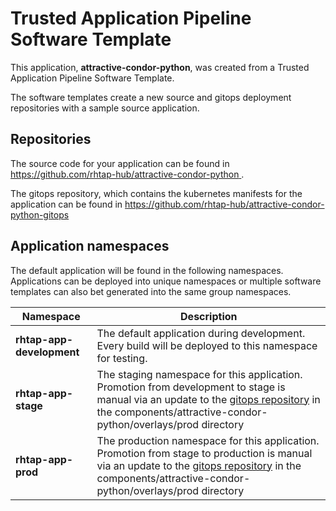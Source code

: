 # Trusted Application Pipeline Software Template

This application, **attractive-condor-python**, was created from a Trusted Application Pipeline Software Template.

The software templates create a new source and gitops deployment repositories with a sample source application. 

## Repositories

The source code for your application can be found in [https://github.com/rhtap-hub/attractive-condor-python ](https://github.com/rhtap-hub/attractive-condor-python ).
 
The gitops repository, which contains the kubernetes manifests for the application can be found in 
[https://github.com/rhtap-hub/attractive-condor-python-gitops ](https://github.com/rhtap-hub/attractive-condor-python-gitops ) 

## Application namespaces 

The default application will be found in the following namespaces. Applications can be deployed into unique namespaces or multiple software templates can also bet generated into the same group namespaces.  

|  Namespace   |  Description   |  
| -------- | -------- |   
| **rhtap-app-development** | The default application during development. Every build will be deployed to this namespace for testing. | 
| **rhtap-app-stage** | The staging namespace for this application. Promotion from development to stage is manual via an update to the [gitops repository](https://github.com/rhtap-hub/attractive-condor-python-gitops ) in the components/attractive-condor-python/overlays/prod directory |  
| **rhtap-app-prod** | The production namespace for this application. Promotion from stage to production is manual via an update to the [gitops repository](https://github.com/rhtap-hub/attractive-condor-python-gitops ) in the components/attractive-condor-python/overlays/prod directory | 